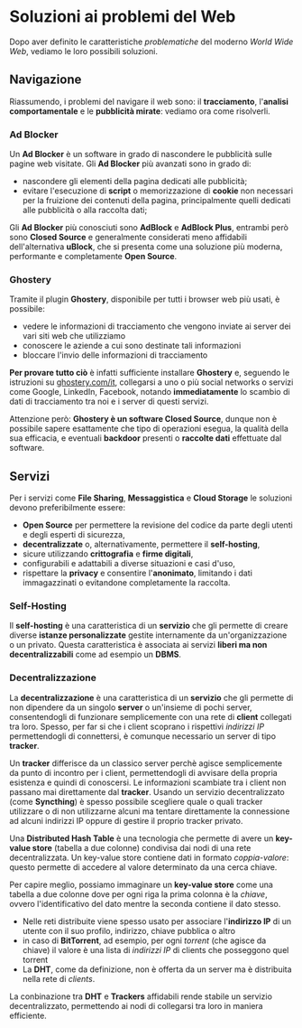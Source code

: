 # Soluzioni ai problemi del Web

Dopo aver definito le caratteristiche _problematiche_ del moderno _World Wide Web_, vediamo le loro possibili soluzioni.

## Navigazione

Riassumendo, i problemi del navigare il web sono: il __tracciamento__, l'__analisi comportamentale__ e le __pubblicità mirate__: vediamo ora come risolverli.

### Ad Blocker

Un __Ad Blocker__ è un software in grado di nascondere le pubblicità sulle pagine web visitate. Gli __Ad Blocker__ più avanzati sono in grado di:

- nascondere gli elementi della pagina dedicati alle pubblicità;
- evitare l'esecuzione di __script__ o memorizzazione di __cookie__ non necessari per la fruizione dei contenuti della pagina, principalmente quelli dedicati alle pubblicità o alla raccolta dati;

Gli __Ad Blocker__ più conosciuti sono __AdBlock__ e __AdBlock Plus__, entrambi però sono __Closed Source__ e generalmente considerati meno affidabili dell'alternativa __uBlock__, che si presenta come una soluzione più moderna, performante e completamente __Open Source__.

### Ghostery

Tramite il plugin __Ghostery__, disponibile per tutti i browser web più usati, è possibile:

- vedere le informazioni di tracciamento che vengono inviate ai server dei vari siti web che utilizziamo
- conoscere le aziende a cui sono destinate tali informazioni
- bloccare l'invio delle informazioni di tracciamento

__Per provare tutto ciò__ è infatti sufficiente installare __Ghostery__ e, seguendo le istruzioni su [ghostery.com/it](http://ghostery.com/it/), collegarsi a uno o più social networks o servizi come Google, LinkedIn, Facebook, notando __immediatamente__ lo scambio di dati di tracciamento tra noi e i server di questi servizi.

Attenzione però: __Ghostery è un software Closed Source__, dunque non è possibile sapere esattamente che tipo di operazioni esegua, la qualità della sua efficacia, e eventuali __backdoor__ presenti o __raccolte dati__ effettuate dal software.

## Servizi

Per i servizi come __File Sharing__, __Messaggistica__ e __Cloud Storage__ le soluzioni devono preferibilmente essere:

- __Open Source__ per permettere la revisione del codice da parte degli utenti e degli esperti di sicurezza,
- __decentralizzate__ o, alternativamente, permettere il __self-hosting__,
- sicure utilizzando __crittografia__ e __firme digitali__,
- configurabili e adattabili a diverse situazioni e casi d'uso,
- rispettare la __privacy__ e consentire l'__anonimato__, limitando i dati immagazzinati o evitandone completamente la raccolta.

### Self-Hosting

Il __self-hosting__ è una caratteristica di un __servizio__ che gli permette di creare diverse __istanze personalizzate__ gestite internamente da un'organizzazione o un privato. Questa caratteristica è associata ai servizi __liberi ma non decentralizzabili__ come ad esempio un __DBMS__.

### Decentralizzazione

La __decentralizzazione__ è una caratteristica di un __servizio__ che gli permette di non dipendere da un singolo __server__ o un'insieme di pochi server, consentendogli di funzionare semplicemente con una rete di __client__ collegati tra loro. Spesso, per far si che i client scoprano i rispettivi _indirizzi IP_ permettendogli di connettersi, è comunque necessario un server di tipo __tracker__.

Un __tracker__ differisce da un classico server perchè agisce semplicemente da punto di incontro per i client, permettendogli di avvisare della propria esistenza e quindi di conoscersi. Le informazioni scambiate tra i client non passano mai direttamente dal __tracker__. Usando un servizio decentralizzato (come __Syncthing__) è spesso possibile scegliere quale o quali tracker utilizzare o di non utilizzarne alcuni ma tentare direttamente la connessione ad alcuni indirizzi IP oppure di gestire il proprio tracker privato.

Una __Distributed Hash Table__ è una tecnologia che permette di avere un __key-value store__ (tabella a due colonne) condivisa dai nodi di una rete decentralizzata.  Un key-value store contiene dati in formato _coppia-valore_: questo permette di accedere al valore determinato da una cerca chiave.

Per capire meglio, possiamo immaginare un __key-value store__ come una tabella a due colonne dove per ogni riga la prima colonna è la _chiave_, ovvero l'identificativo del dato mentre la seconda contiene il dato stesso.

- Nelle reti distribuite viene spesso usato per associare l'__indirizzo IP__ di un utente con il suo profilo, indirizzo, chiave pubblica o altro
- in caso di __BitTorrent__, ad esempio, per ogni _torrent_ (che agisce da chiave) il valore è una lista di _indirizzi IP_ di clients che posseggono quel torrent
- La __DHT__, come da definizione, non è offerta da un server ma è distribuita nella rete di _clients_.

La conbinazione tra __DHT__ e __Trackers__ affidabili rende stabile un servizio decentralizzato, permettendo ai nodi di collegarsi tra loro in maniera efficiente.
